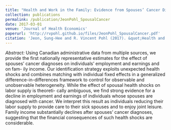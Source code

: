 ```yaml
---
title: "Health and Work in the Family: Evidence from Spouses’ Cancer Diagnoses"
collection: publications
permalink: /publication/JeonPohl_SpousalCancer
date: 2017-03-01
venue: 'Journal of Health Economics'
paperurl: 'http://rvpohl.github.io/files/JeonPohl_SpousalCancer.pdf'
citation: 'Jeon, Sung-Hee and R. Vincent Pohl (2017). &quot;Health and Work in the Family: Evidence from Spouses’ Cancer Diagnoses.&quot; <i>Journal of Health Economics</i> 52, pp. 1-18.'
---
```

<i>Abstract:</i> Using Canadian administrative data from multiple sources, we provide the first nationally representative estimates for the effect of spouses’ cancer diagnoses on individuals’ employment and earnings and on fam- ily income. Our identification strategy exploits unexpected health shocks and combines matching with individual fixed effects in a generalized difference-in-differences framework to control for observable and unobservable heterogeneity. While the effect of spousal health shocks on labor supply is theoreti- cally ambiguous, we find strong evidence for a decline in employment and earnings of individuals whose spouses are diagnosed with cancer. We interpret this result as individuals reducing their labor supply to provide care to their sick spouses and to enjoy joint leisure. Family income substantially declines after spouses’ cancer diagnoses, suggesting that the financial consequences of such health shocks are considerable.
